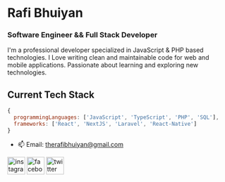# Rafi Bhuiyan

### Software Engineer && Full Stack Developer

I'm a professional developer specialized in JavaScript & PHP based technologies. I Love writing clean and maintainable code for web and mobile applications. Passionate about learning and exploring new technologies.

## Current Tech Stack

```js
{
  programmingLanguages: ['JavaScript', 'TypeScript', 'PHP', 'SQL'],
  frameworks: ['React', 'NextJS', 'Laravel', 'React-Native']
}
```

- 📫 Email: therafibhuiyan@gmail.com 

[<img src='https://cdn.jsdelivr.net/npm/simple-icons@3.0.1/icons/instagram.svg' alt='instagram' height='40'>](https://www.instagram.com/therafibhuiyan/) [<img src='https://cdn.jsdelivr.net/npm/simple-icons@3.0.1/icons/facebook.svg' alt='facebook' height='40'>](https://www.facebook.com/therafibhuiyan/) [<img src='https://cdn.jsdelivr.net/npm/simple-icons@3.0.1/icons/twitter.svg' alt='twitter' height='40'>](https://twitter.com/_RafiBhuiyan)
